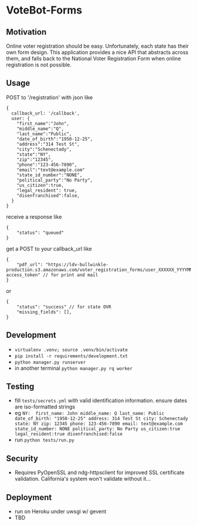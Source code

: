 # VoteBot-Forms

## Motivation
Online voter registration should be easy. Unfortunately, each state has their own form design. This application provides a nice API that abstracts across them, and falls back to the National Voter Registration Form when online registration is not possible.

## Usage
POST to '/registration' with json like
```
{ 
  callback_url: '/callback',
  user: {
    "first_name":"John",
    "middle_name":"Q",
    "last_name":"Public",
    "date_of_birth":"1950-12-25",
    "address":"314 Test St",
    "city":"Schenectady",
    "state":"NY",
    "zip":"12345",
    "phone":"123-456-7890",
    "email":"text@example.com"
    "state_id_number":"NONE",
    "political_party":"No Party",
    "us_citizen":true,
    "legal_resident": true,
    "disenfranchised":false,
  }
}
```

receive a response like
```
{
    "status": "queued"
}
```

get a POST to your callback_url like
```
{
    "pdf_url": "https://ldv-bullwinkle-production.s3.amazonaws.com/voter_registration_forms/user_XXXXXX_YYYYMMDDHHMMSS_HASH.pdf?access_token" // for print and mail
}
```
or 
```
{
    "status": "success" // for state OVR
    "missing_fields": [],
}
```

## Development
- `virtualenv .venv; source .venv/bin/activate`
- `pip install -r requirements/development.txt`
- `python manager.py runserver`
- in another terminal `python manager.py rq worker`

## Testing
- fill `tests/secrets.yml` with valid identification information. ensure dates are iso-formatted strings
- eg `
    NY: 
      first_name: John
      middle_name: Q
      last_name: Public
      date_of_birth: "1950-12-25"
      address: 314 Test St
      city: Schenectady
      state: NY
      zip: 12345
      phone: 123-456-7890
      email: text@example.com
      state_id_number: NONE
      political_party: No Party
      us_citizen:true
      legal_resident:true
      disenfranchised:false
`
- run `python tests/run.py`

## Security
- Requires PyOpenSSL and ndg-httpsclient for improved SSL certificate validation. California's system won't validate without it...

## Deployment
- run on Heroku under uwsgi w/ gevent
- TBD
